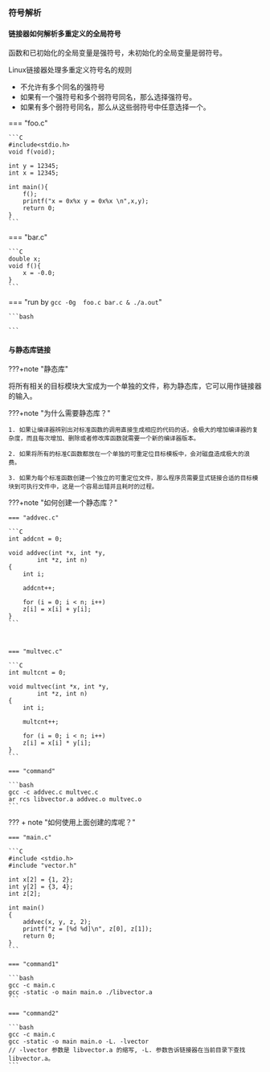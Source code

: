 ### 符号解析

#### 链接器如何解析多重定义的全局符号

函数和已初始化的全局变量是强符号，未初始化的全局变量是弱符号。



Linux链接器处理多重定义符号名的规则

* 不允许有多个同名的强符号
* 如果有一个强符号和多个弱符号同名，那么选择强符号。
* 如果有多个弱符号同名，那么从这些弱符号中任意选择一个。



=== "foo.c"

    ```C
    #include<stdio.h>
    void f(void);
    
    int y = 12345;
    int x = 12345;
    
    int main(){
        f();
        printf("x = 0x%x y = 0x%x \n",x,y);
        return 0;
    }
    ```

=== "bar.c"

    ```C
    double x;
    void f(){
        x = -0.0;
    }
    ```



=== "run by `gcc -0g  foo.c bar.c & ./a.out`"

    ```bash
    
    ```

#### 与静态库链接

???+note "静态库"

将所有相关的目标模块大宝成为一个单独的文件，称为静态库，它可以用作链接器的输入。

???+note "为什么需要静态库？"

    1. 如果让编译器辨别出对标准函数的调用直接生成相应的代码的话，会极大的增加编译器的复杂度，而且每次增加、删除或者修改库函数就需要一个新的编译器版本。
    
    2. 如果将所有的标准C函数都放在一个单独的可重定位目标模板中，会对磁盘造成极大的浪费。
    
    3. 如果为每个标准函数创建一个独立的可重定位文件，那么程序员需要显式链接合适的目标模块到可执行文件中，这是一个容易出错并且耗时的过程。



???+note "如何创建一个静态库？"

    === "addvec.c"
    
    ```C
    int addcnt = 0;
    
    void addvec(int *x, int *y,
            int *z, int n) 
    {
        int i;
    
        addcnt++;
    
        for (i = 0; i < n; i++)
        z[i] = x[i] + y[i];
    }
    ```



    === "multvec.c"
    
    ```C
    int multcnt = 0;
    
    void multvec(int *x, int *y, 
            int *z, int n) 
    {
        int i;
    
        multcnt++;
    
        for (i = 0; i < n; i++)
        z[i] = x[i] * y[i];
    }
    ```
    
    === "command"
    
    ```bash
    gcc -c addvec.c multvec.c
    ar rcs libvector.a addvec.o multvec.o
    ```

??? + note "如何使用上面创建的库呢？"

    === "main.c"

    ```C
    #include <stdio.h>
    #include "vector.h"

    int x[2] = {1, 2};
    int y[2] = {3, 4};
    int z[2];

    int main() 
    {
        addvec(x, y, z, 2);
        printf("z = [%d %d]\n", z[0], z[1]);
        return 0;
    }
    ```

    === "command1"

    ```bash
    gcc -c main.c 
    gcc -static -o main main.o ./libvector.a
    ```

    === "command2"

    ```bash
    gcc -c main.c 
    gcc -static -o main main.o -L. -lvector
    // -lvector 参数是 libvector.a 的缩写, -L. 参数告诉链接器在当前目录下查找 libvector.a。
    ```

